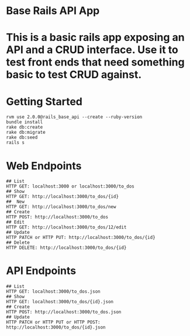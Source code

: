 # Base Rails API App

# This is a basic rails app exposing an API and a CRUD interface. Use it to test front ends that need something basic to test CRUD against.

# Getting Started

    rvm use 2.0.0@rails_base_api --create --ruby-version
    bundle install
    rake db:create
    rake db:migrate
    rake db:seed
    rails s

# Web Endpoints
    ## List
    HTTP GET: localhost:3000 or localhost:3000/to_dos
    ## Show
    HTTP GET: http://localhost:3000/to_dos/{id}
    ##  New
    HTTP GET: http://localhost:3000/to_dos/new
    ## Create
    HTTP POST: http://localhost:3000/to_dos
    ## Edit
    HTTP GET: http://localhost:3000/to_dos/12/edit
    ## Update
    HTTP PATCH or HTTP PUT: http://localhost:3000/to_dos/{id}
    ## Delete
    HTTP DELETE: http://localhost:3000/to_dos/{id}
# API Endpoints
    ## List
    HTTP GET: localhost:3000/to_dos.json
    ## Show
    HTTP GET: localhost:3000/to_dos/{id}.json
    ## Create
    HTTP POST: http://localhost:3000/to_dos.json
    ## Update
    HTTP PATCH or HTTP PUT or HTTP POST: http://localhost:3000/to_dos/{id}.json